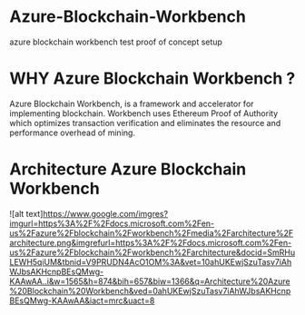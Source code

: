 # Azure-Blockchain-Workbench
azure blockchain workbench test proof of concept setup
# WHY  Azure Blockchain Workbench ?
Azure Blockchain Workbench, is a framework and accelerator for implementing blockchain. Workbench uses Ethereum Proof of Authority which optimizes transaction verification and eliminates the resource and performance overhead of mining.

# Architecture Azure Blockchain Workbench

![alt text]https://www.google.com/imgres?imgurl=https%3A%2F%2Fdocs.microsoft.com%2Fen-us%2Fazure%2Fblockchain%2Fworkbench%2Fmedia%2Farchitecture%2Farchitecture.png&imgrefurl=https%3A%2F%2Fdocs.microsoft.com%2Fen-us%2Fazure%2Fblockchain%2Fworkbench%2Farchitecture&docid=SmRHuLEWH5qiUM&tbnid=V9PRUDN4AcO1OM%3A&vet=10ahUKEwjSzuTasv7iAhWJbsAKHcnpBEsQMwg-KAAwAA..i&w=1565&h=874&bih=657&biw=1366&q=Architecture%20Azure%20Blockchain%20Workbench&ved=0ahUKEwjSzuTasv7iAhWJbsAKHcnpBEsQMwg-KAAwAA&iact=mrc&uact=8
